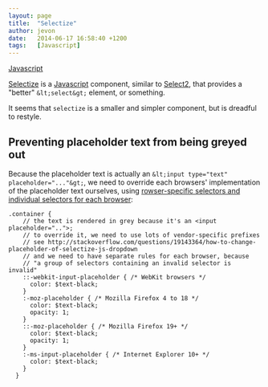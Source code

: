```yaml
---
layout: page
title:  "Selectize"
author: jevon
date:   2014-06-17 16:58:40 +1200
tags:   [Javascript]
---
```


[Javascript](javascript.md)

[Selectize](selectize.md) is a [Javascript](javascript.md) component, similar to [Select2](select2.md), that provides a "better" `&lt;select&gt;` element, or something.

It seems that `selectize` is a smaller and simpler component, but is dreadful to restyle.

## Preventing placeholder text from being greyed out

Because the placeholder text is actually an `&lt;input type="text" placeholder="..."&gt;`, we need to override each browsers' implementation of the placeholder text ourselves, using <a href="http://stackoverflow.com/questions/2610497/change-an-inputs-html5-placeholder-color-with-css">rowser-specific selectors and individual selectors for each browser</a>:

```
.container {
    // the text is rendered in grey because it's an <input placeholder="..">;
    // to override it, we need to use lots of vendor-specific prefixes
    // see http://stackoverflow.com/questions/19143364/how-to-change-placeholder-of-selectize-js-dropdown
    // and we need to have separate rules for each browser, because
    // "a group of selectors containing an invalid selector is invalid"
    ::-webkit-input-placeholder { /* WebKit browsers */
      color: $text-black;
    }
    :-moz-placeholder { /* Mozilla Firefox 4 to 18 */
      color: $text-black;
      opacity: 1;
    }
    ::-moz-placeholder { /* Mozilla Firefox 19+ */
      color: $text-black;
      opacity: 1;
    }
    :-ms-input-placeholder { /* Internet Explorer 10+ */
      color: $text-black;
    }
  }
```
